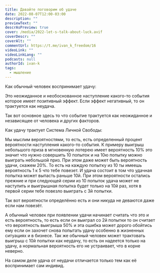 ```yaml
---
title: Давайте поговорим об удаче
date: 2022-08-07T12:00-03:00
description: ""
previewText: ""
descrAsPreview: true
cover: /media/2022-let-s-talk-about-luck.avif
coverDescr: ""
coverAlt: ""
commentUrl: https://t.me/ivan_k_freedom/16
videoLink: ""
videoLinkLang: ""
podcasts: null
authorId: ivan-k
tags:
  - мышление
---
```


Как обычный человек воспринимает удачу:

Это неожиданное и необоснованное наступление какого-то события которое имеет позитивный эффект. Если эффект негативный, то он трактуется как неудача.

Так вот основное здесь то что событие трактуется как неожиданное и независящее от человека и других факторов.

Как удачу трактует Система Личной Свободы:

Мы мыслим вероятностями, то есть, есть определенный процент вероятности наступления какого-то события. К примеру выигрыш небольшого приза в мгновенную лотерею имеет вероятность 10% это значит что нужно совершить 10 попыток и на 10ю попытку можно выиграть небольшой приз. При этом даже может быть вероятность удачи, скажем 20%. То есть на каждую попытку из 10 ты имеешь вероятность 1 к 5 что тебе повезет. И удача состоит в том что удачная попытка может выпасть раньше 10й. При этом вероятности остались прежние и при следующей серии из 10 попыток удача может не наступить и выигрышная попытка будет только на 10й раз, хотя в первой серии тебе повезло выиграть с 3й попытки.

Так вот вероятности определённо есть и они никуда не деваются даже если нам повезёт.

А обычный человек при появлении удачи начинает считать что это и есть вероятность, то есть если он выиграл со 2й попытки то он считает что вероятность выигрыша 50% и эта ошибка может дорого обойтись ему если он захочет снова попытать удачу особенно в жизненных ситуациях и в бизнесе. Так же обычный человек может трактовать выигрыш с 10й попытки как неудачу, то есть он надеется только на удачу, а нормальная вероятность его не устраивает, что в корне неверно.

На самом деле удача от неудачи отличается только тем как её воспринимает сам индивид.
